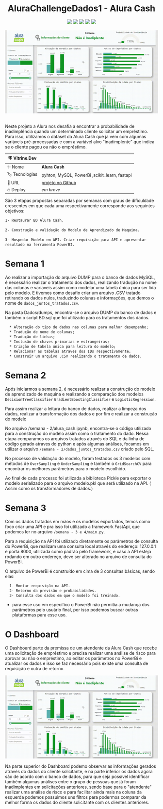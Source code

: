<h1 align="center"> AluraChallengeDados1 - Alura Cash  </h1>

<div align="center">
<img src="https://img.shields.io/badge/MySQL-005C84?style=for-the-badge&logo=mysql&logoColor=white"><img>
<img src="https://img.shields.io/badge/Python-14354C?style=for-the-badge&logo=python&logoColor=yellow"> </img>
<img src="https://img.shields.io/badge/scikit_learn-F7931E?style=for-the-badge&logo=scikit-learn&logoColor=white"></img>
<img src="https://img.shields.io/badge/fastapi-109989?style=for-the-badge&logo=FASTAPI&logoColor=white"> </img>
<img src="https://img.shields.io/badge/PowerBI-F2C811?style=for-the-badge&logo=Power%20BI&logoColor=black"> </img>
</div>

<br>
<div align="center" >
<img src="semana - 3 e 4/dashboard_pb.gif" width="620">
</img>
</div>
<br>

  Neste projeto a Alura nos desafia a encontrar a probabilidade de inadimplência quando um determinado cliente solicitar um empréstimo. Para isso, utilizamos o dataset da Alura Cash que ja vem com algumas variáveis pré-processadas e com a variável alvo "inadimplente" que indica se o cliente pagou ou não o empréstimo.

   | :placard: Vitrine.Dev |     |
| -------------  | --- |
| :sparkles: Nome        | **Alura Cash**
| :label: Tecnologias | pyhton, MySQL, PowerBi ,scikit_learn, fastapi
| :rocket: URL         | [projeto no Github](https://github.com/orickprazeres/Challenge-Data-Science-1ed)
| :fire: Deploy     | *em breve*
  
  São 3 etapas propostas separadas por semanas com graus de dificuldade crescentes em que cada uma respectivamente corresponde aos seguintes objetivos: 
    
    1- Restaurar BD Alura Cash.
    
    2- Construção e validação do Modelo de Aprendizado de Maquina.
    
    3- Hospedar Modelo em API. Criar requisição para API e apresentar resultado na ferramenta PowerBI.


# Semana 1
 Ao realizar a  importação do arquivo DUMP para o banco de dados MySQL, é necessário realizar o tratamento dos dados, realizando tradução no nome das colunas e variaveis assim como modelar uma tabela única para ser lida pelo modelo. E tivemos como desafio criar um arquivo .CSV tratado retirando os dados nulos, traduzindo colunas e informações, que demos o nome de `dados_juntos_tratados.csv`.
  
   Na pasta Dados/dumps, encontra-se o arquivo DUMP do banco de dados e também o script BD.sql que foi utilizado para os tratamentos dos dados.
   
      * Alteração do tipo de dados nas colunas para melhor desempenho;
      * Tradução de nome de colunas;
      * Tradução de linhas;
      * Inclusão de chaves primarias e estrangeiras;
      * Criação de tabela única para leitura do modelo;
      * Relacionar as tabelas atraves dos IDs respectivamente;
      * Construir um arquivo .CSV realizando o tratamento de dados.
      
# Semana 2

  Após iniciarmos a semana 2, é necessário realizar a construção do modelo de aprendizado de maquina e realizando a comparação dos modelos `DecisionTreeClassifier` `GradientBoostingClassifier` e `LogisticRegression`.
  
  Para assim realizar a leitura do banco de dados, realizar a limpeza dos dados, realizar a transformação dos dados e por fim e realizar a construção do modelo
  
  No arquivo /semana - 2/alura_cash.ipynb, encontra-se o código utilizado para a construção do modelo assim como o tratamento do dado. Nessa etapa comparamos os arquivos tratados através do SQL e da linha de código gerado atraves do python e após algumas análises, focamos em utilizar o arquivo `/semana - 2/dados_juntos_tratados.csv` criado pelo SQL.

  No processo de validação do modelo, foram testados os 3 modelos com métodos de `OverSampling` e `UnderSampling` e também o `GridSearchCV` para encontrar os melhores parâmetros para o modelo escolhido.

  Ao final de cada processo foi utilizada a biblioteca Pickle para exportar o modelo serializado para o arquivo modelo.pkl que será utilizado na API. ( Assim como os transformadores de dados.)

# Semana 3
   Com os dados tratados em mãos e os modelos exportados, temos como foco criar uma API e pra isso foi utilizado a framework FastApi, que podemos ler no arquivo `/semana - 3 e 4/main.py`.

   Para a requisição na API foi utilizado diretamente os parâmetros de consulta do PowerBi, que realizam uma consulta local através do endereço: 127.0.0.1 e porta 8000, utilizada como padrão pelo framework, e caso a API esteja rodando em outro endereço, deve ser alterado no arquivo de consulta do PowerBi.

  O arquivo de PowerBi é construído em cima de 3 consultas básicas, sendo elas:   
      
      1- Montar requisição na API.
      2- Retorno da previsão e probabilidades.
      3- Consulta dos dados em que o modelo foi treinado.
      
  * para esse uso em específico o PowerBi não permitia a mudança dos parâmetros pelo usuário final, por isso podemos buscar outras plataformas para esse uso.

# O Dashboard
  O Dashboard parte da premissa de um atendente da Alura Cash que recebe uma solicitação de empréstimo e precisa realizar uma análise de risco para aprovar ou não o empréstimo, ao editar os parâmetros no PowerBi e atualizar os dados e isso se faz necessário pois existe uma consulta de requisição e outra de retorno.
  
![](https://github.com/orickprazeres/Challenge-Data-Science-1ed/blob/377f7e4ac0dc66f2f965751c386e461963527f7d/semana%20-%203%20e%204/dashboard_pb.gif#vitrinedev)
  
  Na parte superior do Dashboard podemo observar as informações gerados através do dados do cliente solicitante, e na parte inferior os dados agora são de acordo com o banco de dados, para que seja possível identificar também algumas análises entre o grupo de pessoas que já foram inadimplentes em solicitações anteriores, sendo base para o "atendente" realizar uma análise de risco e para facilitar ainda mais na coluna da esquerda podemos possuimos uns filtros para podermos comparar da melhor forma os dados do cliente solicitante com os clientes anteriores.
